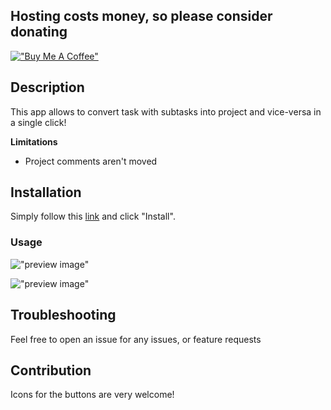 ## Hosting costs money, so please consider donating

[!["Buy Me A Coffee"](https://www.buymeacoffee.com/assets/img/custom_images/orange_img.png)](https://www.buymeacoffee.com/toxyflog1627)

## Description

This app allows to convert task with subtasks into project and vice-versa in a single click!

**Limitations**

-   Project comments aren't moved

## Installation

Simply follow this [link](https://todoist.com/app/install/23851_62e03c7f59be35d70d311e3a) and click "Install".

### Usage

!["preview image"](https://github.com/ToxyFlog1627/ProjectTaskConverterTodoistApp/assets/59206807/36be11c2-83db-49cb-96fa-6e6102074e58)

!["preview image"](https://github.com/ToxyFlog1627/ProjectTaskConverterTodoistApp/assets/59206807/d06a227b-f959-4c89-a619-4914a6dadf51)

## Troubleshooting

Feel free to open an issue for any issues, or feature requests

## Contribution

Icons for the buttons are very welcome!
